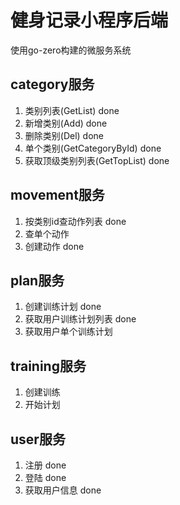 # 健身记录小程序后端
使用go-zero构建的微服务系统 

## category服务
1. 类别列表(GetList) done
2. 新增类别(Add) done
3. 删除类别(Del) done
4. 单个类别(GetCategoryById) done
5. 获取顶级类别列表(GetTopList) done
## movement服务
1. 按类别id查动作列表 done
2. 查单个动作
3. 创建动作 done
## plan服务
1. 创建训练计划 done
2. 获取用户训练计划列表 done
3. 获取用户单个训练计划
## training服务
1. 创建训练
2. 开始计划

## user服务
1. 注册 done
2. 登陆 done
3. 获取用户信息 done